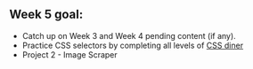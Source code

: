 ## Week 5 goal:

- Catch up on Week 3 and Week 4 pending content (if any).
- Practice CSS selectors by completing all levels of [CSS diner](https://flukeout.github.io/)
- Project 2 - Image Scraper